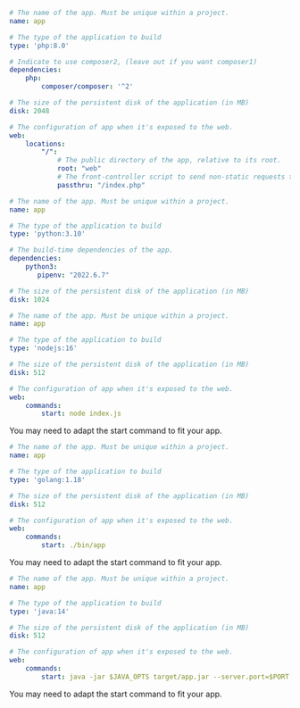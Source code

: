 <div x-show="stack === 'php'">

```yaml {location=".platform.app.yaml"}
# The name of the app. Must be unique within a project.
name: app

# The type of the application to build
type: 'php:8.0'

# Indicate to use composer2, (leave out if you want composer1)
dependencies:
    php: 
        composer/composer: '^2'

# The size of the persistent disk of the application (in MB)
disk: 2048

# The configuration of app when it's exposed to the web.
web:
    locations:
        "/":
            # The public directory of the app, relative to its root.
            root: "web"
            # The front-controller script to send non-static requests to.
            passthru: "/index.php"
```

</div>

<div x-show="stack === 'python'">

```yaml {location=".platform.app.yaml"}
# The name of the app. Must be unique within a project.
name: app

# The type of the application to build
type: 'python:3.10'

# The build-time dependencies of the app.
dependencies:
    python3:
       pipenv: "2022.6.7"

# The size of the persistent disk of the application (in MB)
disk: 1024
```

</div>

<div x-show="stack === 'nodejs'">

```yaml {location=".platform.app.yaml"}
# The name of the app. Must be unique within a project.
name: app

# The type of the application to build
type: 'nodejs:16'

# The size of the persistent disk of the application (in MB)
disk: 512

# The configuration of app when it's exposed to the web.
web:
    commands:
        start: node index.js
```

You may need to adapt the start command to fit your app.
</div>

<div x-show="stack === 'golang'">

```yaml {location=".platform.app.yaml"}
# The name of the app. Must be unique within a project.
name: app

# The type of the application to build
type: 'golang:1.18'

# The size of the persistent disk of the application (in MB)
disk: 512

# The configuration of app when it's exposed to the web.
web:
    commands:
        start: ./bin/app
```

You may need to adapt the start command to fit your app.
</div>

<div x-show="stack === 'java'">

```yaml {location=".platform.app.yaml"}
# The name of the app. Must be unique within a project.
name: app

# The type of the application to build
type: 'java:14'

# The size of the persistent disk of the application (in MB)
disk: 512

# The configuration of app when it's exposed to the web.
web:
    commands:
        start: java -jar $JAVA_OPTS target/app.jar --server.port=$PORT
```

You may need to adapt the start command to fit your app.
</div>
